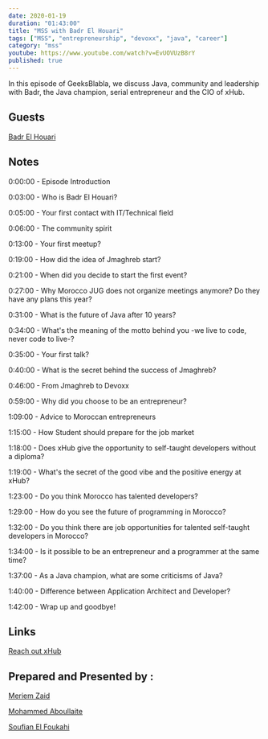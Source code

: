 ```yaml
---
date: 2020-01-19
duration: "01:43:00"
title: "MSS with Badr El Houari"
tags: ["MSS", "entrepreneurship", "devoxx", "java", "career"]
category: "mss"
youtube: https://www.youtube.com/watch?v=EvUOVUzB8rY
published: true
---
```


In this episode of GeeksBlabla, we discuss Java, community and leadership with Badr, the Java champion, serial entrepreneur and the CIO of xHub.

## Guests

[Badr El Houari](https://twitter.com/badrelhouari)

## Notes

0:00:00 - Episode Introduction

0:03:00 - Who is Badr El Houari?

0:05:00 - Your first contact with IT/Technical field

0:06:00 - The community spirit

0:13:00 - Your first meetup?

0:19:00 - How did the idea of Jmaghreb start?

0:21:00 - When did you decide to start the first event?

0:27:00 - Why Morocco JUG does not organize meetings anymore? Do they have any plans this year?

0:31:00 - What is the future of Java after 10 years?

0:34:00 - What's the meaning of the motto behind you -we live to code, never code to live-?

0:35:00 - Your first talk?

0:40:00 - What is the secret behind the success of Jmaghreb?

0:46:00 - From Jmaghreb to Devoxx

0:59:00 - Why did you choose to be an entrepreneur?

1:09:00 - Advice to Moroccan entrepreneurs

1:15:00 - How Student should prepare for the job market

1:18:00 - Does xHub give the opportunity to self-taught developers without a diploma?

1:19:00 - What's the secret of the good vibe and the positive energy at xHub?

1:23:00 - Do you think Morocco has talented developers?

1:29:00 - How do you see the future of programming in Morocco?

1:32:00 - Do you think there are job opportunities for talented self-taught developers in Morocco?

1:34:00 - Is it possible to be an entrepreneur and a programmer at the same time?

1:37:00 - As a Java champion, what are some criticisms of Java?

1:40:00 - Difference between Application Architect and Developer?

1:42:00 - Wrap up and goodbye!

## Links

[Reach out xHub](https://x-hub.io/contact/)

## Prepared and Presented by :

[Meriem Zaid](https://www.facebook.com/MeriemZaid/)

[Mohammed Aboullaite](https://www.facebook.com/aboullaite)

[Soufian El Foukahi](https://twitter.com/soufianelf/)
